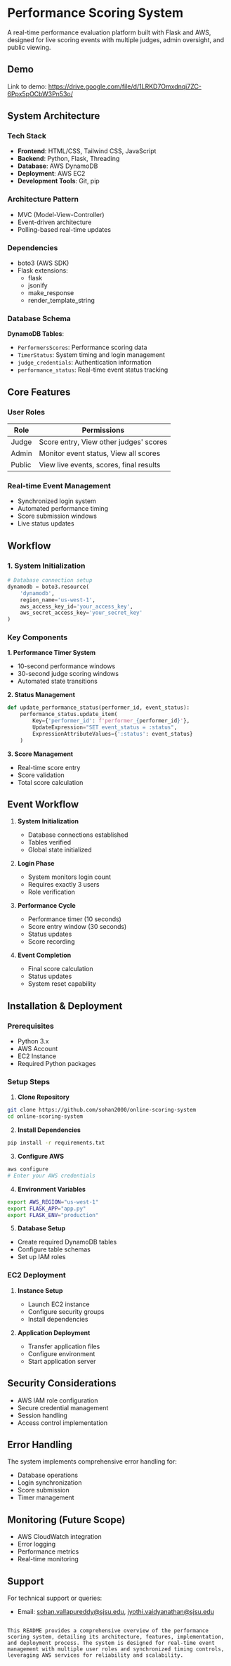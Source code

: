# Performance Scoring System

A real-time performance evaluation platform built with Flask and AWS, designed for live scoring events with multiple judges, admin oversight, and public viewing.

## Demo
Link to demo: https://drive.google.com/file/d/1LRKD7Omxdnqi7ZC-6Ppx5pOCbW3Pn53o/

## System Architecture

### Tech Stack
- **Frontend**: HTML/CSS, Tailwind CSS, JavaScript
- **Backend**: Python, Flask, Threading
- **Database**: AWS DynamoDB
- **Deployment**: AWS EC2
- **Development Tools**: Git, pip

### Architecture Pattern
- MVC (Model-View-Controller)
- Event-driven architecture
- Polling-based real-time updates

### Dependencies
- boto3 (AWS SDK)
- Flask extensions:
  - flask
  - jsonify
  - make_response
  - render_template_string

### Database Schema

**DynamoDB Tables**:
- `PerformersScores`: Performance scoring data
- `TimerStatus`: System timing and login management
- `judge_credentials`: Authentication information
- `performance_status`: Real-time event status tracking

## Core Features

### User Roles

| Role | Permissions |
|------|-------------|
| Judge | Score entry, View other judges' scores |
| Admin | Monitor event status, View all scores |
| Public | View live events, scores, final results |

### Real-time Event Management
- Synchronized login system
- Automated performance timing
- Score submission windows
- Live status updates

## Workflow

### 1. System Initialization
```python
# Database connection setup
dynamodb = boto3.resource(
    'dynamodb',
    region_name='us-west-1',
    aws_access_key_id='your_access_key',
    aws_secret_access_key='your_secret_key'
)
```

### Key Components

**1. Performance Timer System**
- 10-second performance windows
- 30-second judge scoring windows
- Automated state transitions

**2. Status Management**
```python
def update_performance_status(performer_id, event_status):
    performance_status.update_item(
        Key={'performer_id': f'performer_{performer_id}'},
        UpdateExpression="SET event_status = :status",
        ExpressionAttributeValues={':status': event_status}
    )
```

**3. Score Management**
- Real-time score entry
- Score validation
- Total score calculation

## Event Workflow

1. **System Initialization**
   - Database connections established
   - Tables verified
   - Global state initialized

2. **Login Phase**
   - System monitors login count
   - Requires exactly 3 users
   - Role verification

3. **Performance Cycle**
   - Performance timer (10 seconds)
   - Score entry window (30 seconds)
   - Status updates
   - Score recording

4. **Event Completion**
   - Final score calculation
   - Status updates
   - System reset capability

## Installation & Deployment

### Prerequisites
- Python 3.x
- AWS Account
- EC2 Instance
- Required Python packages

### Setup Steps

1. **Clone Repository**
```bash
git clone https://github.com/sohan2000/online-scoring-system
cd online-scoring-system
```

2. **Install Dependencies**
```bash
pip install -r requirements.txt
```

3. **Configure AWS**
```bash
aws configure
# Enter your AWS credentials
```

4. **Environment Variables**
```bash
export AWS_REGION="us-west-1"
export FLASK_APP="app.py"
export FLASK_ENV="production"
```

5. **Database Setup**
- Create required DynamoDB tables
- Configure table schemas
- Set up IAM roles

### EC2 Deployment

1. **Instance Setup**
   - Launch EC2 instance
   - Configure security groups
   - Install dependencies

2. **Application Deployment**
   - Transfer application files
   - Configure environment
   - Start application server

## Security Considerations

- AWS IAM role configuration
- Secure credential management
- Session handling
- Access control implementation

## Error Handling

The system implements comprehensive error handling for:
- Database operations
- Login synchronization
- Score submission
- Timer management

## Monitoring (Future Scope)

- AWS CloudWatch integration
- Error logging
- Performance metrics
- Real-time monitoring

## Support

For technical support or queries:
- Email: sohan.vallapureddy@sjsu.edu, jyothi.vaidyanathan@sjsu.edu

```

This README provides a comprehensive overview of the performance scoring system, detailing its architecture, features, implementation, and deployment process. The system is designed for real-time event management with multiple user roles and synchronized timing controls, leveraging AWS services for reliability and scalability.
